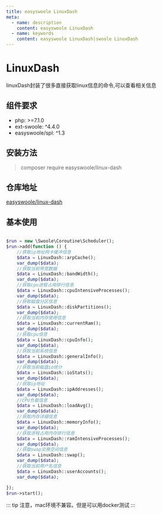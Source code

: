```yaml
---
title: easyswoole LinuxDash
meta:
  - name: description
    content: easyswoole LinuxDash
  - name: keywords
    content: easyswoole LinuxDash|swoole LinuxDash
---
```


# LinuxDash
linuxDash封装了很多直接获取linux信息的命令,可以查看相关信息

## 组件要求

- php: >=7.1.0
- ext-swoole: ^4.4.0
- easyswoole/spl: ^1.3

## 安装方法


> composer require easyswoole/linux-dash 
 

## 仓库地址
[easyswoole/linux-dash](https://github.com/easy-swoole/linux-dash)
 
 


## 基本使用
```php

$run = new \Swoole\Coroutine\Scheduler();
$run->add(function () {
    //获取ip地址网卡缓冲信息
    $data = LinuxDash::arpCache();
    var_dump($data);
    //获取当前带宽数据
    $data = LinuxDash::bandWidth();
    var_dump($data);
    //获取cpu进程占用排行信息
    $data = LinuxDash::cpuIntensiveProcesses();
    var_dump($data);
    //获取磁盘分区信息
    $data = LinuxDash::diskPartitions();
    var_dump($data);
    //获取当前内存使用信息
    $data = LinuxDash::currentRam();
    var_dump($data);
    //获取cpu信息
    $data = LinuxDash::cpuInfo();
    var_dump($data);
    //获取当前系统信息
    $data = LinuxDash::generalInfo();
    var_dump($data);
    //获取当前磁盘io统计
    $data = LinuxDash::ioStats();
    var_dump($data);
    //获取ip地址
    $data = LinuxDash::ipAddresses();
    var_dump($data);
    //CPU负载信息
    $data = LinuxDash::loadAvg();
    var_dump($data);
    //获取内存详细信息
    $data = LinuxDash::memoryInfo();
    var_dump($data);
    //获取进程占用内存排行信息
    $data = LinuxDash::ramIntensiveProcesses();
    var_dump($data);
    //获取swap交换空间信息
    $data = LinuxDash::swap();
    var_dump($data);
    //获取当前用户名信息
    $data = LinuxDash::userAccounts();
    var_dump($data);

});
$run->start();
```

::: tip
注意，mac环境不兼容。但是可以用docker测试
:::

